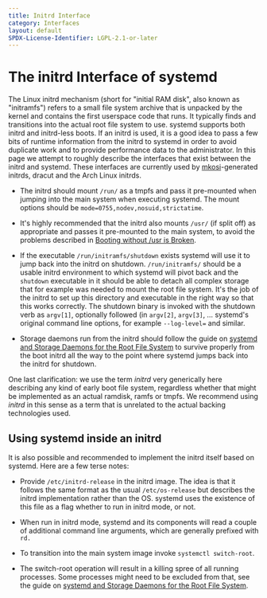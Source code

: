 ```yaml
---
title: Initrd Interface
category: Interfaces
layout: default
SPDX-License-Identifier: LGPL-2.1-or-later
---
```



# The initrd Interface of systemd

The Linux initrd mechanism (short for "initial RAM disk", also known as
"initramfs") refers to a small file system archive that is unpacked by the
kernel and contains the first userspace code that runs. It typically finds and
transitions into the actual root file system to use. systemd supports both
initrd and initrd-less boots. If an initrd is used, it is a good idea to pass a
few bits of runtime information from the initrd to systemd in order to avoid
duplicate work and to provide performance data to the administrator. In this
page we attempt to roughly describe the interfaces that exist between the
initrd and systemd. These interfaces are currently used by
[mkosi](https://github.com/systemd/mkosi)-generated initrds, dracut and the
Arch Linux initrds.

* The initrd should mount `/run/` as a tmpfs and pass it pre-mounted when
  jumping into the main system when executing systemd. The mount options should
  be `mode=0755,nodev,nosuid,strictatime`.

* It's highly recommended that the initrd also mounts `/usr/` (if split off) as
  appropriate and passes it pre-mounted to the main system, to avoid the
  problems described in [Booting without /usr is
  Broken](https://www.freedesktop.org/wiki/Software/systemd/separate-usr-is-broken).

* If the executable `/run/initramfs/shutdown` exists systemd will use it to
  jump back into the initrd on shutdown. `/run/initramfs/` should be a usable
  initrd environment to which systemd will pivot back and the `shutdown`
  executable in it should be able to detach all complex storage that for
  example was needed to mount the root file system. It's the job of the initrd
  to set up this directory and executable in the right way so that this works
  correctly. The shutdown binary is invoked with the shutdown verb as `argv[1]`,
  optionally followed (in `argv[2]`, `argv[3]`, … systemd's original command
  line options, for example `--log-level=` and similar.

* Storage daemons run from the initrd should follow the guide on
  [systemd and Storage Daemons for the Root File System](ROOT_STORAGE_DAEMONS)
  to survive properly from the boot initrd all the way to the point where
  systemd jumps back into the initrd for shutdown.

One last clarification: we use the term _initrd_ very generically here
describing any kind of early boot file system, regardless whether that might be
implemented as an actual ramdisk, ramfs or tmpfs. We recommend using _initrd_
in this sense as a term that is unrelated to the actual backing technologies
used.

## Using systemd inside an initrd

It is also possible and recommended to implement the initrd itself based on
systemd. Here are a few terse notes:

* Provide `/etc/initrd-release` in the initrd image. The idea is that it
  follows the same format as the usual `/etc/os-release` but describes the
  initrd implementation rather than the OS. systemd uses the existence of this
  file as a flag whether to run in initrd mode, or not.

* When run in initrd mode, systemd and its components will read a couple of
  additional command line arguments, which are generally prefixed with `rd.`

* To transition into the main system image invoke `systemctl switch-root`.

* The switch-root operation will result in a killing spree of all running
  processes. Some processes might need to be excluded from that, see the guide
  on [systemd and Storage Daemons for the Root File System](ROOT_STORAGE_DAEMONS).
